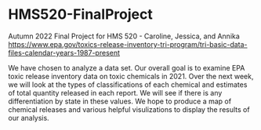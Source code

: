 # HMS520-FinalProject
Autumn 2022 Final Project for HMS 520 - Caroline, Jessica, and Annika
https://www.epa.gov/toxics-release-inventory-tri-program/tri-basic-data-files-calendar-years-1987-present

We have chosen to analyze a data set. Our overall goal is to examine EPA toxic release inventory data on toxic chemicals in 2021. 
Over the next week, we will look at the types of classifications of each chemical and estimates of total quantity released in each report. We will see if there is any differentiation by state in these values. We hope to produce a map of chemical releases and various helpful visulizations to display the results of our analysis. 
